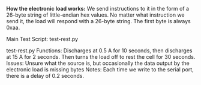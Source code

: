 **How the electronic load works:**
We send instructions to it in the form of a 26-byte string of little-endian hex values.
No matter what instruction we send it, the load will respond with a 26-byte string. 
The first byte is always 0xaa. 

Main Test Script: test-rest.py

test-rest.py
Functions: Discharges at 0.5 A for 10 seconds, then discharges at 15 A for 2 seconds. Then turns the load off to rest the cell for 30 seconds. 
Issues: Unsure what the source is, but occasionally the data output by the electronic load is missing bytes 
Notes: Each time we write to the serial port, there is a delay of 0.2 seconds.
